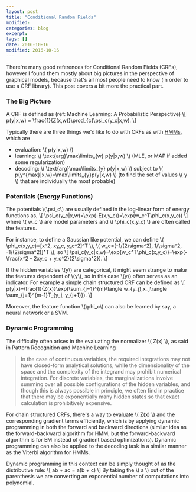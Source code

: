 ```yaml
---
layout: post
title: "Conditional Random Fields"
modified:
categories: blog
excerpt:
tags: []
date: 2016-10-16
modified: 2016-10-16
---
```


There're many good references for Conditional Random Fields (CRFs), 
however I found them mostly about big pictures in the perspective of graphical models, 
because that's all most people need to know (in order to use a CRF library). 
This post covers a bit more the practical part.

### The Big Picture

A CRF is defined as (ref: Machine Learning: A Probabilistic Perspective) 
\\[ p(y|x,w) = \frac{1}{Z(x,w)}\prod_{c}\psi_c(y_c|x,w). \\]

Typically there are three things we'd like to do with CRFs as with [HMMs](http://jedlik.phy.bme.hu/~gerjanos/HMM/node6.html), which are  
- evaluation:  \\( p(y|x,w) \\)  
- learning:  \\( \text{arg}\max\limits_{w} p(y|x,w) \\)   (MLE, or MAP if added some regularization)  
- decoding:  \\( \text{arg}\max\limits_{y} p(y|x,w) \\) subject to \\( p(y^{max}|x,w)=\max\limits_{y}p(y|x,w) \\) (to find the set of values \\( y \\) that are individually the most probable)  

### Potentials (Energy Functions)
The potentials \\(\psi_c\\) are usually defined in the log-linear form of energy functions as,
\\[ \psi_c(y_c|x,w)=\exp(-E(x,y_c))=\exp(w_c^T\phi_c(x,y_c)) \\]
where \\( w_c \\) are model parameters and \\( \phi_c(x,y_c) \\) are often called the features.

For instance, to define a Gaussian like potential, we can define 
\\( \phi_c(x,y_c)=[x^2, xy_c, y_c^2]^T \\), \\( w_c=[-1/(2\sigma^2), 1/\sigma^2, -1/(2\sigma^2)]^T \\), so
\\[ \psi_c(y_c|x,w)=\exp(w_c^T\phi_c(x,y_c))=\exp(-\frac{x^2 - 2xy_c + y_c^2}{2\sigma^2}). \\]

If the hidden variables \\(y\\) are categorical, it might seem strange to make the features dependent of \\(y\\), so in this case \\(y\\) often serves as an indicator. For example a simple chain structured CRF can be defined as
\\[ p(y|x)=\frac{1}{Z(x)}\exp(\sum_{j=1}^{m}\langle w_{y_j},x_j\rangle \sum_{j=1}^{m-1}T_{y_j, y_{j+1}}). \\]

Moreover, the feature function \\(\phi_c\\) can also be learned by say, a neural network or a SVM.

### Dynamic Programming

The difficulty often arises in the evaluating the normalizer \\( Z(x) \\), as said in Pattern Recognition and Machine Learning

>  In the case of continuous variables, the required integrations may not have closed-form analytical solutions,
while the dimensionality of the space and the complexity of the integrand may prohibit numerical integration. 
For discrete variables, the marginalizations involve summing over all possible configurations of the hidden variables, 
and though this is always possible in principle, we often find in practice that 
there may be exponentially many hidden states so that exact calculation is prohibitively expensive.

For chain structured CRFs, there's a way to evaluate \\( Z(x) \\) and the corresponding gradient terms efficiently, 
which is by applying dynamic programming in both the forward and backward directions 
(similar idea as the forward-backward algorithm for HMM, but the forward-backward algorithm is for EM instead of gradient based optimizations). Dynamic programming can also be applied to the decoding task in a similar manner as the Viterbi algorithm for HMMs.

Dynamic programming in this context can be simply thought of as the distributive rule:
\\[ ab + ac = a(b + c) \\]
By taking the \\( a \\) out of the parenthesis we are converting an exponential number of computations into polynomial.

